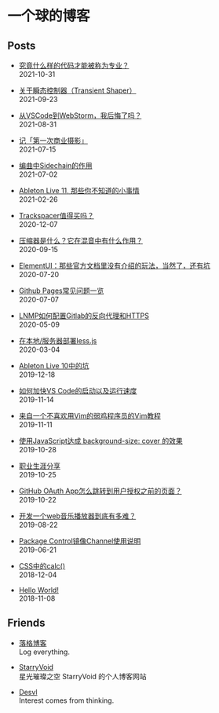 <h1 id="section">一个球的博客</h1>
<h2 id="posts">Posts</h2>
<ul>
<li>
<p><a href="https://jw1.dev/2021/10/31/a01.html">究竟什么样的代码才能被称为专业？</a><br />
2021-10-31</p>
</li>
<li>
<p><a href="https://jw1.dev/2021/09/23/a01.html">关于瞬态控制器（Transient Shaper）</a><br />
2021-09-23</p>
</li>
<li>
<p><a href="https://jw1.dev/2021/08/31/a01.html">从VSCode到WebStorm，我后悔了吗？</a><br />
2021-08-31</p>
</li>
<li>
<p><a href="https://jw1.dev/2021/07/15/a01.html">记「第一次商业摄影」</a><br />
2021-07-15</p>
</li>
<li>
<p><a href="https://jw1.dev/2021/07/02/a01.html">编曲中Sidechain的作用</a><br />
2021-07-02</p>
</li>
<li>
<p><a href="https://jw1.dev/2021/02/26/a01.html">Ableton Live 11, 那些你不知道的小事情</a><br />
2021-02-26</p>
</li>
<li>
<p><a href="https://jw1.dev/2020/12/07/a01.html">Trackspacer值得买吗？</a><br />
2020-12-07</p>
</li>
<li>
<p><a href="https://jw1.dev/2020/09/15/a01.html">压缩器是什么？它在混音中有什么作用？</a><br />
2020-09-15</p>
</li>
<li>
<p><a href="https://jw1.dev/2020/07/20/a02.html">ElementUI：那些官方文档里没有介绍的玩法，当然了，还有坑</a><br />
2020-07-20</p>
</li>
<li>
<p><a href="https://jw1.dev/2020/07/07/a01.html">Github Pages常见问题一览</a><br />
2020-07-07</p>
</li>
<li>
<p><a href="https://jw1.dev/2020/05/09/a01.html">LNMP如何配置Gitlab的反向代理和HTTPS</a><br />
2020-05-09</p>
</li>
<li>
<p><a href="https://jw1.dev/2020/03/04/a01.html">在本地/服务器部署less.js</a><br />
2020-03-04</p>
</li>
<li>
<p><a href="https://jw1.dev/2019/12/18/a01.html">Ableton Live 10中的坑</a><br />
2019-12-18</p>
</li>
<li>
<p><a href="https://jw1.dev/2019/11/14/a02.html">如何加快VS Code的启动以及运行速度</a><br />
2019-11-14</p>
</li>
<li>
<p><a href="https://jw1.dev/2019/11/11/a01.html">来自一个不喜欢用Vim的弱鸡程序员的Vim教程</a><br />
2019-11-11</p>
</li>
<li>
<p><a href="https://jw1.dev/2019/10/28/a03.html">使用JavaScript达成 background-size: cover 的效果</a><br />
2019-10-28</p>
</li>
<li>
<p><a href="https://jw1.dev/2019/10/25/a02.html">职业生涯分享</a><br />
2019-10-25</p>
</li>
<li>
<p><a href="https://jw1.dev/2019/10/22/a01.html">GitHub OAuth App怎么跳转到用户授权之前的页面？</a><br />
2019-10-22</p>
</li>
<li>
<p><a href="https://jw1.dev/2019/08/22/a01.html">开发一个web音乐播放器到底有多难？</a><br />
2019-08-22</p>
</li>
<li>
<p><a href="https://jw1.dev/2019/06/21/a01.html">Package Control镜像Channel使用说明</a><br />
2019-06-21</p>
</li>
<li>
<p><a href="https://jw1.dev/2018/12/04/a01.html">CSS中的calc()</a><br />
2018-12-04</p>
</li>
<li>
<p><a href="https://jw1.dev/2018/11/08/a01.html">Hello World!</a><br />
2018-11-08</p>
</li>
</ul>
<h2 id="friends">Friends</h2>
<ul>
<li>
<p><a href="https://www.logcg.com/">落格博客</a><br />
Log everything.</p>
</li>
<li>
<p><a href="https://starryvoid.com/">StarryVoid</a><br />
星光璀璨之空 StarryVoid 的个人博客网站</p>
</li>
<li>
<p><a href="https://admiraldesvl.github.io">Desvl</a><br />
Interest comes from thinking.</p>
</li>
</ul>
